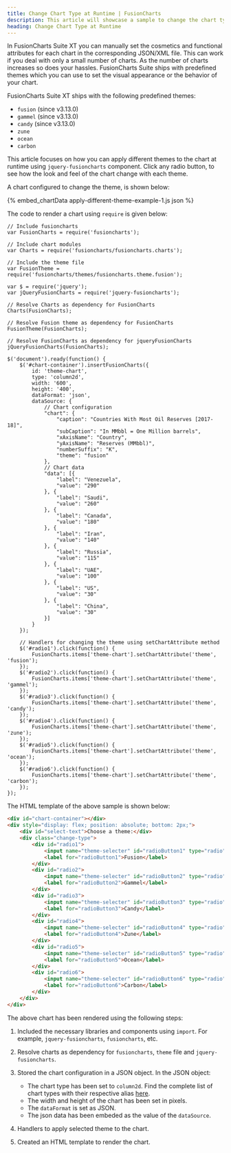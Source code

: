 ```yaml
---
title: Change Chart Type at Runtime | FusionCharts
description: This article will showcase a sample to change the chart type at runtime.
heading: Change Chart Type at Runtime
---
```


In FusionCharts Suite XT you can manually set the cosmetics and functional attributes for each chart in the corresponding JSON/XML file. This can work if you deal with only a small number of charts. As the number of charts increases so does your hassles. FusionCharts Suite ships with predefined themes which you can use to set the visual appearance or the behavior of your chart.

FusionCharts Suite XT ships with the following predefined themes:

* `fusion` (since v3.13.0)
* `gammel` (since v3.13.0)
* `candy` (since v3.13.0)
* `zune`
* `ocean`
* `carbon`

This article focuses on how you can apply different themes to the chart at runtime using `jquery-fusioncharts` component. Click any radio button, to see how the look and feel of the chart change with each theme.

A chart configured to change the theme, is shown below:

{% embed_chartData apply-different-theme-example-1.js json %}

The code to render a chart using `require` is given below:

```
// Include fusioncharts
var FusionCharts = require('fusioncharts');

// Include chart modules
var Charts = require('fusioncharts/fusioncharts.charts');

// Include the theme file
var FusionTheme = require('fusioncharts/themes/fusioncharts.theme.fusion');

var $ = require('jquery');
var jQueryFusionCharts = require('jquery-fusioncharts');

// Resolve Charts as dependency for FusionCharts
Charts(FusionCharts); 

// Resolve Fusion theme as dependency for FusionCharts
FusionTheme(FusionCharts); 

// Resolve FusionCharts as dependency for jqueryFusionCharts
jQueryFusionCharts(FusionCharts); 

$('document').ready(function() {
    $('#chart-container').insertFusionCharts({
        id: 'theme-chart',
        type: 'column2d',
        width: '600',
        height: '400',
        dataFormat: 'json',
        dataSource: {
            // Chart configuration
            "chart": {
                "caption": "Countries With Most Oil Reserves [2017-18]",
                "subCaption": "In MMbbl = One Million barrels",
                "xAxisName": "Country",
                "yAxisName": "Reserves (MMbbl)",
                "numberSuffix": "K",
                "theme": "fusion"
            },
            // Chart data
            "data": [{
                "label": "Venezuela",
                "value": "290"
            }, {
                "label": "Saudi",
                "value": "260"
            }, {
                "label": "Canada",
                "value": "180"
            }, {
                "label": "Iran",
                "value": "140"
            }, {
                "label": "Russia",
                "value": "115"
            }, {
                "label": "UAE",
                "value": "100"
            }, {
                "label": "US",
                "value": "30"
            }, {
                "label": "China",
                "value": "30"
            }]
        }
    });

    // Handlers for changing the theme using setChartAttribute method
    $('#radio1').click(function() {
        FusionCharts.items['theme-chart'].setChartAttribute('theme', 'fusion');
    });
    $('#radio2').click(function() {
        FusionCharts.items['theme-chart'].setChartAttribute('theme', 'gammel');
    });
    $('#radio3').click(function() {
        FusionCharts.items['theme-chart'].setChartAttribute('theme', 'candy');
    });
    $('#radio4').click(function() {
        FusionCharts.items['theme-chart'].setChartAttribute('theme', 'zune');
    });
    $('#radio5').click(function() {
        FusionCharts.items['theme-chart'].setChartAttribute('theme', 'ocean');
    });
    $('#radio6').click(function() {
        FusionCharts.items['theme-chart'].setChartAttribute('theme', 'carbon');
    });
});
```

The HTML template of the above sample is shown below:

```HTML
<div id="chart-container"></div>
<div style="display: flex; position: absolute; bottom: 2px;">
    <div id="select-text">Choose a theme:</div>
    <div class="change-type">
        <div id="radio1">
            <input name="theme-selecter" id="radioButton1" type="radio" checked="checked" />
            <label for="radioButton1">Fusion</label>
        </div>
        <div id="radio2">
            <input name="theme-selecter" id="radioButton2" type="radio" />
            <label for="radioButton2">Gammel</label>
        </div>
        <div id="radio3">
            <input name="theme-selecter" id="radioButton3" type="radio" />
            <label for="radioButton3">Candy</label>
        </div>
        <div id="radio4">
            <input name="theme-selecter" id="radioButton4" type="radio" />
            <label for="radioButton4">Zune</label>
        </div>
        <div id="radio5">
            <input name="theme-selecter" id="radioButton5" type="radio" />
            <label for="radioButton5">Ocean</label>
        </div>
        <div id="radio6">
            <input name="theme-selecter" id="radioButton6" type="radio" />
            <label for="radioButton6">Carbon</label>
        </div>
    </div>
</div>
```

The above chart has been rendered using the following steps:

1. Included the necessary libraries and components using `import`. For example, `jquery-fusioncharts`, `fusioncharts`, etc.

2. Resolve charts as dependency for `fusioncharts`, `theme` file and `jquery-fusioncharts`. 

3. Stored the chart configuration in a JSON object. In the JSON object:
    * The chart type has been set to `column2d`. Find the complete list of chart types with their respective alias [here](https://www.fusioncharts.com/dev/chart-guide/list-of-charts).
    * The width and height of the chart has been set in pixels. 
    * The `dataFormat` is set as JSON.
    * The json data has been embeded as the value of the `dataSource`.

4. Handlers to apply selected theme to the chart.

5. Created an HTML template to render the chart.
